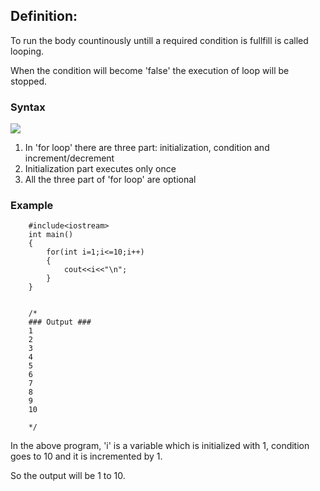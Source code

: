 ## Definition:
To run the body countinously untill a required condition is fullfill is called looping.

When the condition will become 'false' the execution of loop will be stopped.

### Syntax

![](resource:assets/images/C++/img24.png)


1. In 'for loop' there are three part: initialization, condition and increment/decrement
2. Initialization part executes only once
3. All the three part of 'for loop' are optional 


### Example

```
    #include<iostream>
    int main()
    {
        for(int i=1;i<=10;i++)
        {
            cout<<i<<"\n";
        }
    }


    /*
    ### Output ###
    1
    2
    3
    4
    5
    6
    7
    8
    9
    10

    */
```

In the above program, 'i' is a variable which is initialized with 1, condition goes to 10 and it is incremented by 1.

So the output will be 1 to 10.


<br>

<!-- <a href="##">Click for Practical Program</a> -->
